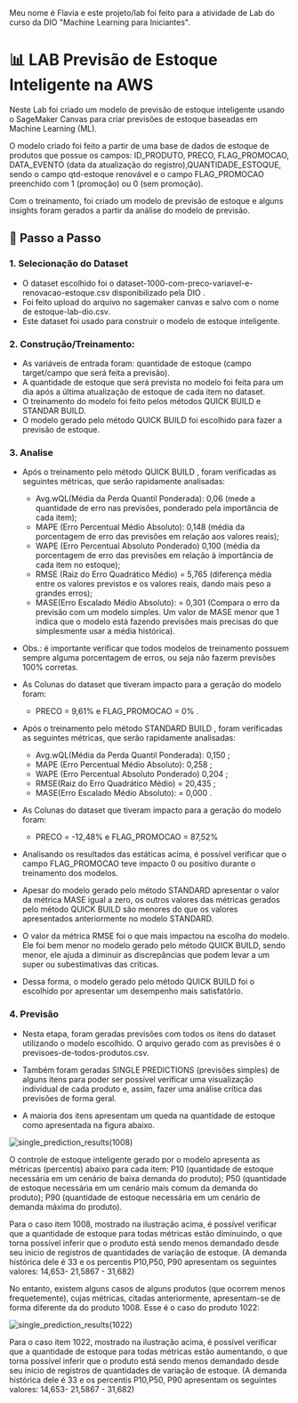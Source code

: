 Meu nome é Flavia e este projeto/lab foi feito para a atividade de Lab do curso da DIO "Machine Learning para Iniciantes".


# 📊 LAB Previsão de Estoque Inteligente na AWS 

Neste Lab foi criado um modelo de previsão de estoque inteligente usando o SageMaker Canvas para criar previsões de estoque baseadas em Machine Learning (ML). 

O modelo criado foi feito a partir de uma base de dados de estoque de produtos que possue os campos: ID_PRODUTO, PRECO, FLAG_PROMOCAO, DATA_EVENTO (data da atualização do registro),QUANTIDADE_ESTOQUE, sendo o campo qtd-estoque renovável e o campo FLAG_PROMOCAO preenchido com 1 (promoção) ou 0 (sem promoção). 

Com o treinamento, foi criado um modelo de previsão de estoque e alguns insights foram gerados a partir  da análise do modelo de previsão.


## 🚀 Passo a Passo

### 1. Selecionação do Dataset

-   O dataset escolhido foi o dataset-1000-com-preco-variavel-e-renovacao-estoque.csv disponibilizado pela DIO .
-   Foi feito upload do arquivo no sagemaker canvas  e salvo com o nome de estoque-lab-dio.csv.
-   Este dataset foi usado para construir o modelo de estoque inteligente.
  
   
### 2. Construção/Treinamento:

-   As variáveis de entrada foram: quantidade de estoque (campo target/campo que será feita a previsão).
-   A quantidade de estoque que será prevista no modelo foi feita para um dia após a última atualização de estoque de cada item no dataset.
-   O treinamento do modelo foi feito pelos métodos QUICK BUILD e STANDAR BUILD.
-   O modelo gerado pelo método QUICK BUILD foi escolhido para fazer a previsão de estoque.

### 3. Analise

-  Após o treinamento pelo método QUICK BUILD , foram verificadas as seguintes métricas, que serão rapidamente analisadas:

    - Avg.wQL(Média da Perda Quantil Ponderada):  0,06   (mede a quantidade de erro nas previsões, ponderado pela importância de cada item);
    - MAPE  (Erro Percentual Médio Absoluto):     0,148  (média da porcentagem de erro das previsões em relação aos valores reais);
    - WAPE (Erro Percentual Absoluto Ponderado)   0,100  (média da porcentagem de erro das previsões em relação à importância de cada item no estoque);
    - RMSE (Raiz do Erro Quadrático Médio) =      5,765  (diferença média entre os valores previstos e os valores reais, dando mais peso a grandes erros);
    - MASE(Erro Escalado Médio Absoluto): =       0,301  (Compara o erro da previsão com um modelo simples. Um valor de MASE menor  que 1 indica que o modelo está fazendo                                                               previsões mais precisas do que simplesmente usar a média histórica).   
       
-  Obs.: é importante verificar que todos modelos de treinamento possuem sempre alguma porcentagem de erros, ou seja não fazerm previsões 100% corretas.

-  As Colunas do dataset que tiveram impacto para a geração do modelo foram:
    - PRECO = 9,61% e FLAG_PROMOCAO = 0% .

-  Após o treinamento pelo método STANDARD BUILD , foram verificadas as seguintes métricas, que serão rapidamente analisadas:
  
    -  Avg.wQL(Média da Perda Quantil Ponderada):  0,150 ;
    -  MAPE  (Erro Percentual Médio Absoluto):     0,258 ;
    -  WAPE (Erro Percentual Absoluto Ponderado)   0,204 ;
    -  RMSE(Raiz do Erro Quadrático Médio) =      20,435 ;
    -  MASE(Erro Escalado Médio Absoluto): =       0,000 .   
  
-  As Colunas do dataset que tiveram impacto para a geração do modelo foram:
     -  PRECO = -12,48% e FLAG_PROMOCAO = 87,52%

-  Analisando os resultados das estáticas acima, é possível verificar que o campo FLAG_PROMOCAO teve impacto 0 ou positivo durante o treinamento dos modelos.
-  Apesar do modelo gerado pelo método STANDARD apresentar o valor da  métrica MASE igual a zero, os outros valores das métricas gerados pelo método QUICK BUILD são menores do   que os valores  apresentados anteriormente no modelo STANDARD.
-  O valor da métrica RMSE foi o que mais impactou na escolha do modelo. Ele foi bem menor no modelo gerado pelo método QUICK BUILD, sendo menor, ele ajuda a diminuir as         discrepâncias que podem levar a um super ou subestimativas das críticas.
-  Dessa forma, o modelo gerado pelo método QUICK BUILD foi o escolhido por apresentar um desempenho mais satisfatório.
  

### 4. Previsão

-  Nesta etapa, foram geradas previsões com todos os itens do dataset utilizando o modelo escolhido. O arquivo gerado com as previsões é o previsoes-de-todos-produtos.csv.
  
-  Também foram geradas SINGLE PREDICTIONS (previsões simples) de alguns itens para poder ser possível verificar uma visualização individual de cada produto e, assim, fazer       uma análise crítica das previsões de forma geral.
-  A maioria dos itens apresentam um queda na quantidade de estoque como apresentada na figura abaixo.   

![single_prediction_results(1008)](https://github.com/user-attachments/assets/f5ce66c1-7f26-41b6-bb85-cededbcd511f)

 O controle de estoque inteligente gerado por o modelo apresenta as métricas (percentis) abaixo para cada item:
 P10 (quantidade de estoque necessária em um cenário de baixa demanda do produto);
 P50 (quantidade de estoque necessária em um cenário mais comum da demanda do produto);
 P90 (quantidade de estoque necessária em um cenário de demanda máxima do produto).

 Para o caso item 1008, mostrado na ilustração acima, é possível verificar que a quantidade de estoque para todas métricas estão diminuindo, o que torna possível inferir que o produto está sendo menos demandado desde seu inicio de registros de quantidades de variação de estoque. (A demanda histórica dele é 33 e os percentis P10,P50, P90 apresentam os seguintes valores: 14,653- 21,5867 - 31,682)

 No entanto, existem alguns casos de alguns produtos (que ocorrem menos frequetemente), cujas métricas, citadas anteriormente, apresentam-se de forma diferente da do produto 1008. Esse é o caso do produto 1022:
 
 ![single_prediction_results(1022)](https://github.com/user-attachments/assets/e2d024a0-f730-4188-bc6c-9aaebc9106db)

 Para o caso item 1022, mostrado na ilustração acima, é possível verificar que a quantidade de estoque para todas métricas estão aumentando, o que torna possível inferir que o produto está sendo menos demandado desde seu inicio de registros de quantidades de variação de estoque. (A demanda histórica dele é 33 e os percentis P10,P50, P90 apresentam os seguintes valores: 14,653- 21,5867 - 31,682)


